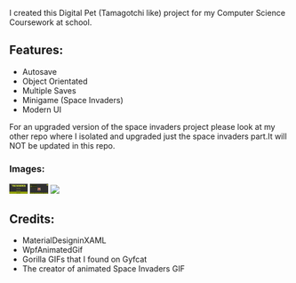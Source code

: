 
I created this Digital Pet (Tamagotchi like) project for my Computer Science Coursework at school.

<h2>Features:</h2>
<ul>
  <li>Autosave</li>
  <li>Object Orientated</li>
  <li>Multiple Saves</li>
  <li>Minigame (Space Invaders)</li>
  <li>Modern UI</li>
</ul>

For an upgraded version of the space invaders project please look at my other repo where I isolated and upgraded just the space invaders part.It will NOT be updated in this repo.

<h3>Images:</h3>
<div width = "100%" style = "display:inline;"> 
  <img src = "screenshots\Start.png" width = "33"/>
  <img src = "screenshots\Main.png" width = "33"/>
  <img src = "screenshots\Minigame.png" width = "33"/>
</div>


<h2>Credits:</h2>
<ul>
  <li> MaterialDesigninXAML </li>
  <li>WpfAnimatedGif</li>
  <li>Gorilla GIFs that I found on Gyfcat</li>
  <li>The creator of animated Space Invaders GIF</li>
</ul>

